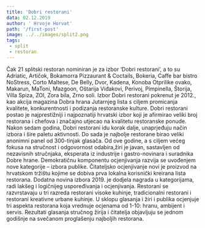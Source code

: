```yaml
---
title: 'Dobri restorani'
data: 02.12.2019
author: ' Hrvoje Horvat'
path: '/first-post'
image: ../../images/split2.png
tags:
 - split
 - restoran
---
```

Čak 21 splitski restoran nominiran je za izbor ‘Dobri restorani’, a to su Adriatic, Artičok, Bokamorra Pizzaurant & Coctails, Bokeria, Caffe bar bistro NoStress, Corto Maltese, De Belly, Dvor, Kadena, Konoba Otprilike ovako, Makarun, MaToni, Mazgoon, Oštarija Viđakovi, Perivoj, Pimpinella, Štorija, Villa Spiza, ZOI, Zora bila, Zrno soli.
Izbor Dobri restorani pokrenut je 2012., kao akcija magazina Dobra hrana Jutarnjeg lista s ciljem promicanja kvalitete, konkurentnosti i podizanja restoranske kulture. Dobri restorani postao je najprestižniji i najpoznatiji hrvatski izbor koji je afirmirao veliki broj restorana i chefova i značajno utjecao na kvalitetu restoranske ponude. Nakon sedam godina, Dobri restorani idu korak dalje, unaprjeđuju način izbora i šire paletu aktivnosti. Do sada je najbolje restorane birao veliki anonimni panel od 300-tinjak glasača. Od ove godine, a s ciljem većeg fokusa na stručnost i odgovornost odabira,žiri je javan, sastavljen od nezavisnih stručnjaka, eksperata iz industrije i gastro-novinara i suradnika Dobre hrane.
Demokratičnu komponentu ocjenjivanja razvija se uvođenjem nove kategorije – izbora publike. Čitateljsko ocjenjivanje novi je proizvod na hrvatskom tržištu kojime se dobiva prva lokalna korisnički kreirana lista restorana.
Dodatna novina izbora 2019. je dodjela nagrada u kategorijama, radi lakšeg i logičnijeg uspoređivanja i ocjenjivanja. Restorani se razvrstavaju u tri razreda restorani visoke kuhinje, tradicionalni restorani i restorani kreativne urbane kuhinje. U sklopu glasanja i žiri i publika ocjenjuje tri aspekta restorana koja vrednuje ocjenama od 1-10: hranu, ambijent i servis. Rezultati glasanja stručnog žirija i čitatelja objavljuju se jednom godišnje na svečanom proglašenju najboljih restorana.
